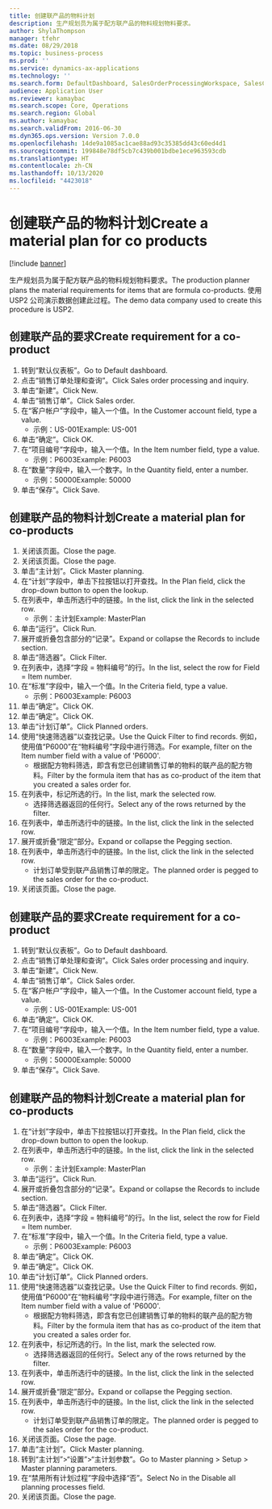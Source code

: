 ```yaml
---
title: 创建联产品的物料计划
description: 生产规划员为属于配方联产品的物料规划物料要求。
author: ShylaThompson
manager: tfehr
ms.date: 08/29/2018
ms.topic: business-process
ms.prod: ''
ms.service: dynamics-ax-applications
ms.technology: ''
ms.search.form: DefaultDashboard, SalesOrderProcessingWorkspace, SalesCreateOrder, SalesTable, ReqCreatePlanWorkspace, ReqTransPlanCard, SysQueryForm, ReqTransPo
audience: Application User
ms.reviewer: kamaybac
ms.search.scope: Core, Operations
ms.search.region: Global
ms.author: kamaybac
ms.search.validFrom: 2016-06-30
ms.dyn365.ops.version: Version 7.0.0
ms.openlocfilehash: 14de9a1085ac1cae88ad93c35385dd43c60ed4d1
ms.sourcegitcommit: 199848e78df5cb7c439b001bdbe1ece963593cdb
ms.translationtype: HT
ms.contentlocale: zh-CN
ms.lasthandoff: 10/13/2020
ms.locfileid: "4423018"
---
```

# <a name="create-a-material-plan-for-co-products"></a><span data-ttu-id="f9ae8-103">创建联产品的物料计划</span><span class="sxs-lookup"><span data-stu-id="f9ae8-103">Create a material plan for co products</span></span>

[!include [banner](../../includes/banner.md)]

<span data-ttu-id="f9ae8-104">生产规划员为属于配方联产品的物料规划物料要求。</span><span class="sxs-lookup"><span data-stu-id="f9ae8-104">The production planner plans the material requirements for items that are formula co-products.</span></span> <span data-ttu-id="f9ae8-105">使用 USP2 公司演示数据创建此过程。</span><span class="sxs-lookup"><span data-stu-id="f9ae8-105">The demo data company used to create this procedure is USP2.</span></span>


## <a name="create-requirement-for-a-co-product"></a><span data-ttu-id="f9ae8-106">创建联产品的要求</span><span class="sxs-lookup"><span data-stu-id="f9ae8-106">Create requirement for a co-product</span></span>
1. <span data-ttu-id="f9ae8-107">转到“默认仪表板”。</span><span class="sxs-lookup"><span data-stu-id="f9ae8-107">Go to Default dashboard.</span></span>
2. <span data-ttu-id="f9ae8-108">点击“销售订单处理和查询”。</span><span class="sxs-lookup"><span data-stu-id="f9ae8-108">Click Sales order processing and inquiry.</span></span>
3. <span data-ttu-id="f9ae8-109">单击“新建”。</span><span class="sxs-lookup"><span data-stu-id="f9ae8-109">Click New.</span></span>
4. <span data-ttu-id="f9ae8-110">单击“销售订单”。</span><span class="sxs-lookup"><span data-stu-id="f9ae8-110">Click Sales order.</span></span>
5. <span data-ttu-id="f9ae8-111">在“客户帐户”字段中，输入一个值。</span><span class="sxs-lookup"><span data-stu-id="f9ae8-111">In the Customer account field, type a value.</span></span>
    * <span data-ttu-id="f9ae8-112">示例：US-001</span><span class="sxs-lookup"><span data-stu-id="f9ae8-112">Example: US-001</span></span>  
6. <span data-ttu-id="f9ae8-113">单击“确定”。</span><span class="sxs-lookup"><span data-stu-id="f9ae8-113">Click OK.</span></span>
7. <span data-ttu-id="f9ae8-114">在“项目编号”字段中，输入一个值。</span><span class="sxs-lookup"><span data-stu-id="f9ae8-114">In the Item number field, type a value.</span></span>
    * <span data-ttu-id="f9ae8-115">示例：P6003</span><span class="sxs-lookup"><span data-stu-id="f9ae8-115">Example: P6003</span></span>  
8. <span data-ttu-id="f9ae8-116">在“数量”字段中，输入一个数字。</span><span class="sxs-lookup"><span data-stu-id="f9ae8-116">In the Quantity field, enter a number.</span></span>
    * <span data-ttu-id="f9ae8-117">示例：50000</span><span class="sxs-lookup"><span data-stu-id="f9ae8-117">Example: 50000</span></span>  
9. <span data-ttu-id="f9ae8-118">单击“保存”。</span><span class="sxs-lookup"><span data-stu-id="f9ae8-118">Click Save.</span></span>

## <a name="create-a-material-plan-for-co-products"></a><span data-ttu-id="f9ae8-119">创建联产品的物料计划</span><span class="sxs-lookup"><span data-stu-id="f9ae8-119">Create a material plan for co-products</span></span>
1. <span data-ttu-id="f9ae8-120">关闭该页面。</span><span class="sxs-lookup"><span data-stu-id="f9ae8-120">Close the page.</span></span>
2. <span data-ttu-id="f9ae8-121">关闭该页面。</span><span class="sxs-lookup"><span data-stu-id="f9ae8-121">Close the page.</span></span>
3. <span data-ttu-id="f9ae8-122">单击“主计划”。</span><span class="sxs-lookup"><span data-stu-id="f9ae8-122">Click Master planning.</span></span>
4. <span data-ttu-id="f9ae8-123">在“计划”字段中，单击下拉按钮以打开查找。</span><span class="sxs-lookup"><span data-stu-id="f9ae8-123">In the Plan field, click the drop-down button to open the lookup.</span></span>
5. <span data-ttu-id="f9ae8-124">在列表中，单击所选行中的链接。</span><span class="sxs-lookup"><span data-stu-id="f9ae8-124">In the list, click the link in the selected row.</span></span>
    * <span data-ttu-id="f9ae8-125">示例：主计划</span><span class="sxs-lookup"><span data-stu-id="f9ae8-125">Example: MasterPlan</span></span>  
6. <span data-ttu-id="f9ae8-126">单击“运行”。</span><span class="sxs-lookup"><span data-stu-id="f9ae8-126">Click Run.</span></span>
7. <span data-ttu-id="f9ae8-127">展开或折叠包含部分的“记录”。</span><span class="sxs-lookup"><span data-stu-id="f9ae8-127">Expand or collapse the Records to include section.</span></span>
8. <span data-ttu-id="f9ae8-128">单击“筛选器”。</span><span class="sxs-lookup"><span data-stu-id="f9ae8-128">Click Filter.</span></span>
9. <span data-ttu-id="f9ae8-129">在列表中，选择“字段 = 物料编号”的行。</span><span class="sxs-lookup"><span data-stu-id="f9ae8-129">In the list, select the row for Field = Item number.</span></span>
10. <span data-ttu-id="f9ae8-130">在“标准”字段中，输入一个值。</span><span class="sxs-lookup"><span data-stu-id="f9ae8-130">In the Criteria field, type a value.</span></span>
    * <span data-ttu-id="f9ae8-131">示例：P6003</span><span class="sxs-lookup"><span data-stu-id="f9ae8-131">Example: P6003</span></span>  
11. <span data-ttu-id="f9ae8-132">单击“确定”。</span><span class="sxs-lookup"><span data-stu-id="f9ae8-132">Click OK.</span></span>
12. <span data-ttu-id="f9ae8-133">单击“确定”。</span><span class="sxs-lookup"><span data-stu-id="f9ae8-133">Click OK.</span></span>
13. <span data-ttu-id="f9ae8-134">单击“计划订单”。</span><span class="sxs-lookup"><span data-stu-id="f9ae8-134">Click Planned orders.</span></span>
14. <span data-ttu-id="f9ae8-135">使用“快速筛选器”以查找记录。</span><span class="sxs-lookup"><span data-stu-id="f9ae8-135">Use the Quick Filter to find records.</span></span> <span data-ttu-id="f9ae8-136">例如，使用值“P6000”在“物料编号”字段中进行筛选。</span><span class="sxs-lookup"><span data-stu-id="f9ae8-136">For example, filter on the Item number field with a value of 'P6000'.</span></span>
    * <span data-ttu-id="f9ae8-137">根据配方物料筛选，即含有您已创建销售订单的物料的联产品的配方物料。</span><span class="sxs-lookup"><span data-stu-id="f9ae8-137">Filter by the formula item that has as co-product of the item that you created a sales order for.</span></span>  
15. <span data-ttu-id="f9ae8-138">在列表中，标记所选的行。</span><span class="sxs-lookup"><span data-stu-id="f9ae8-138">In the list, mark the selected row.</span></span>
    * <span data-ttu-id="f9ae8-139">选择筛选器返回的任何行。</span><span class="sxs-lookup"><span data-stu-id="f9ae8-139">Select any of the rows returned by the filter.</span></span>  
16. <span data-ttu-id="f9ae8-140">在列表中，单击所选行中的链接。</span><span class="sxs-lookup"><span data-stu-id="f9ae8-140">In the list, click the link in the selected row.</span></span>
17. <span data-ttu-id="f9ae8-141">展开或折叠“限定”部分。</span><span class="sxs-lookup"><span data-stu-id="f9ae8-141">Expand or collapse the Pegging section.</span></span>
18. <span data-ttu-id="f9ae8-142">在列表中，单击所选行中的链接。</span><span class="sxs-lookup"><span data-stu-id="f9ae8-142">In the list, click the link in the selected row.</span></span>
    * <span data-ttu-id="f9ae8-143">计划订单受到联产品销售订单的限定。</span><span class="sxs-lookup"><span data-stu-id="f9ae8-143">The planned order is pegged to the sales order for the co-product.</span></span>  
19. <span data-ttu-id="f9ae8-144">关闭该页面。</span><span class="sxs-lookup"><span data-stu-id="f9ae8-144">Close the page.</span></span>

## <a name="create-requirement-for-a-co-product"></a><span data-ttu-id="f9ae8-145">创建联产品的要求</span><span class="sxs-lookup"><span data-stu-id="f9ae8-145">Create requirement for a co-product</span></span>
1. <span data-ttu-id="f9ae8-146">转到“默认仪表板”。</span><span class="sxs-lookup"><span data-stu-id="f9ae8-146">Go to Default dashboard.</span></span>
2. <span data-ttu-id="f9ae8-147">点击“销售订单处理和查询”。</span><span class="sxs-lookup"><span data-stu-id="f9ae8-147">Click Sales order processing and inquiry.</span></span>
3. <span data-ttu-id="f9ae8-148">单击“新建”。</span><span class="sxs-lookup"><span data-stu-id="f9ae8-148">Click New.</span></span>
4. <span data-ttu-id="f9ae8-149">单击“销售订单”。</span><span class="sxs-lookup"><span data-stu-id="f9ae8-149">Click Sales order.</span></span>
5. <span data-ttu-id="f9ae8-150">在“客户帐户”字段中，输入一个值。</span><span class="sxs-lookup"><span data-stu-id="f9ae8-150">In the Customer account field, type a value.</span></span>
    * <span data-ttu-id="f9ae8-151">示例：US-001</span><span class="sxs-lookup"><span data-stu-id="f9ae8-151">Example: US-001</span></span>  
6. <span data-ttu-id="f9ae8-152">单击“确定”。</span><span class="sxs-lookup"><span data-stu-id="f9ae8-152">Click OK.</span></span>
7. <span data-ttu-id="f9ae8-153">在“项目编号”字段中，输入一个值。</span><span class="sxs-lookup"><span data-stu-id="f9ae8-153">In the Item number field, type a value.</span></span>
    * <span data-ttu-id="f9ae8-154">示例：P6003</span><span class="sxs-lookup"><span data-stu-id="f9ae8-154">Example: P6003</span></span>  
8. <span data-ttu-id="f9ae8-155">在“数量”字段中，输入一个数字。</span><span class="sxs-lookup"><span data-stu-id="f9ae8-155">In the Quantity field, enter a number.</span></span>
    * <span data-ttu-id="f9ae8-156">示例：50000</span><span class="sxs-lookup"><span data-stu-id="f9ae8-156">Example: 50000</span></span>  
9. <span data-ttu-id="f9ae8-157">单击“保存”。</span><span class="sxs-lookup"><span data-stu-id="f9ae8-157">Click Save.</span></span>

## <a name="create-a-material-plan-for-co-products"></a><span data-ttu-id="f9ae8-158">创建联产品的物料计划</span><span class="sxs-lookup"><span data-stu-id="f9ae8-158">Create a material plan for co-products</span></span>
1. <span data-ttu-id="f9ae8-159">在“计划”字段中，单击下拉按钮以打开查找。</span><span class="sxs-lookup"><span data-stu-id="f9ae8-159">In the Plan field, click the drop-down button to open the lookup.</span></span>
2. <span data-ttu-id="f9ae8-160">在列表中，单击所选行中的链接。</span><span class="sxs-lookup"><span data-stu-id="f9ae8-160">In the list, click the link in the selected row.</span></span>
    * <span data-ttu-id="f9ae8-161">示例：主计划</span><span class="sxs-lookup"><span data-stu-id="f9ae8-161">Example: MasterPlan</span></span>  
3. <span data-ttu-id="f9ae8-162">单击“运行”。</span><span class="sxs-lookup"><span data-stu-id="f9ae8-162">Click Run.</span></span>
4. <span data-ttu-id="f9ae8-163">展开或折叠包含部分的“记录”。</span><span class="sxs-lookup"><span data-stu-id="f9ae8-163">Expand or collapse the Records to include section.</span></span>
5. <span data-ttu-id="f9ae8-164">单击“筛选器”。</span><span class="sxs-lookup"><span data-stu-id="f9ae8-164">Click Filter.</span></span>
6. <span data-ttu-id="f9ae8-165">在列表中，选择“字段 = 物料编号”的行。</span><span class="sxs-lookup"><span data-stu-id="f9ae8-165">In the list, select the row for Field = Item number.</span></span>
7. <span data-ttu-id="f9ae8-166">在“标准”字段中，输入一个值。</span><span class="sxs-lookup"><span data-stu-id="f9ae8-166">In the Criteria field, type a value.</span></span>
    * <span data-ttu-id="f9ae8-167">示例：P6003</span><span class="sxs-lookup"><span data-stu-id="f9ae8-167">Example: P6003</span></span>  
8. <span data-ttu-id="f9ae8-168">单击“确定”。</span><span class="sxs-lookup"><span data-stu-id="f9ae8-168">Click OK.</span></span>
9. <span data-ttu-id="f9ae8-169">单击“确定”。</span><span class="sxs-lookup"><span data-stu-id="f9ae8-169">Click OK.</span></span>
10. <span data-ttu-id="f9ae8-170">单击“计划订单”。</span><span class="sxs-lookup"><span data-stu-id="f9ae8-170">Click Planned orders.</span></span>
11. <span data-ttu-id="f9ae8-171">使用“快速筛选器”以查找记录。</span><span class="sxs-lookup"><span data-stu-id="f9ae8-171">Use the Quick Filter to find records.</span></span> <span data-ttu-id="f9ae8-172">例如，使用值“P6000”在“物料编号”字段中进行筛选。</span><span class="sxs-lookup"><span data-stu-id="f9ae8-172">For example, filter on the Item number field with a value of 'P6000'.</span></span>
    * <span data-ttu-id="f9ae8-173">根据配方物料筛选，即含有您已创建销售订单的物料的联产品的配方物料。</span><span class="sxs-lookup"><span data-stu-id="f9ae8-173">Filter by the formula item that has as co-product of the item that you created a sales order for.</span></span>  
12. <span data-ttu-id="f9ae8-174">在列表中，标记所选的行。</span><span class="sxs-lookup"><span data-stu-id="f9ae8-174">In the list, mark the selected row.</span></span>
    * <span data-ttu-id="f9ae8-175">选择筛选器返回的任何行。</span><span class="sxs-lookup"><span data-stu-id="f9ae8-175">Select any of the rows returned by the filter.</span></span>  
13. <span data-ttu-id="f9ae8-176">在列表中，单击所选行中的链接。</span><span class="sxs-lookup"><span data-stu-id="f9ae8-176">In the list, click the link in the selected row.</span></span>
14. <span data-ttu-id="f9ae8-177">展开或折叠“限定”部分。</span><span class="sxs-lookup"><span data-stu-id="f9ae8-177">Expand or collapse the Pegging section.</span></span>
15. <span data-ttu-id="f9ae8-178">在列表中，单击所选行中的链接。</span><span class="sxs-lookup"><span data-stu-id="f9ae8-178">In the list, click the link in the selected row.</span></span>
    * <span data-ttu-id="f9ae8-179">计划订单受到联产品销售订单的限定。</span><span class="sxs-lookup"><span data-stu-id="f9ae8-179">The planned order is pegged to the sales order for the co-product.</span></span>  
16. <span data-ttu-id="f9ae8-180">关闭该页面。</span><span class="sxs-lookup"><span data-stu-id="f9ae8-180">Close the page.</span></span>
17. <span data-ttu-id="f9ae8-181">单击“主计划”。</span><span class="sxs-lookup"><span data-stu-id="f9ae8-181">Click Master planning.</span></span>
18. <span data-ttu-id="f9ae8-182">转到“主计划”>“设置”>“主计划参数”。</span><span class="sxs-lookup"><span data-stu-id="f9ae8-182">Go to Master planning > Setup > Master planning parameters.</span></span>
19. <span data-ttu-id="f9ae8-183">在“禁用所有计划过程”字段中选择“否”。</span><span class="sxs-lookup"><span data-stu-id="f9ae8-183">Select No in the Disable all planning processes field.</span></span>
20. <span data-ttu-id="f9ae8-184">关闭该页面。</span><span class="sxs-lookup"><span data-stu-id="f9ae8-184">Close the page.</span></span>

